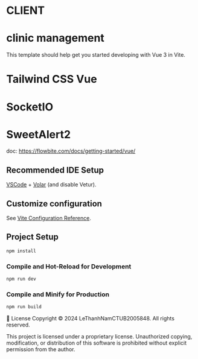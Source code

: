 # CLIENT

# clinic management

This template should help get you started developing with Vue 3 in Vite.

# Tailwind CSS Vue

# SocketIO

# SweetAlert2

doc: https://flowbite.com/docs/getting-started/vue/

## Recommended IDE Setup

[VSCode](https://code.visualstudio.com/) + [Volar](https://marketplace.visualstudio.com/items?itemName=Vue.volar) (and disable Vetur).

## Customize configuration

See [Vite Configuration Reference](https://vitejs.dev/config/).

## Project Setup

```sh
npm install
```

### Compile and Hot-Reload for Development

```sh
npm run dev
```

### Compile and Minify for Production

```sh
npm run build
```

📝 License
Copyright © 2024 LeThanhNamCTUB2005848. All rights reserved.

This project is licensed under a proprietary license. Unauthorized copying, modification, or distribution of this software is prohibited without explicit permission from the author.

